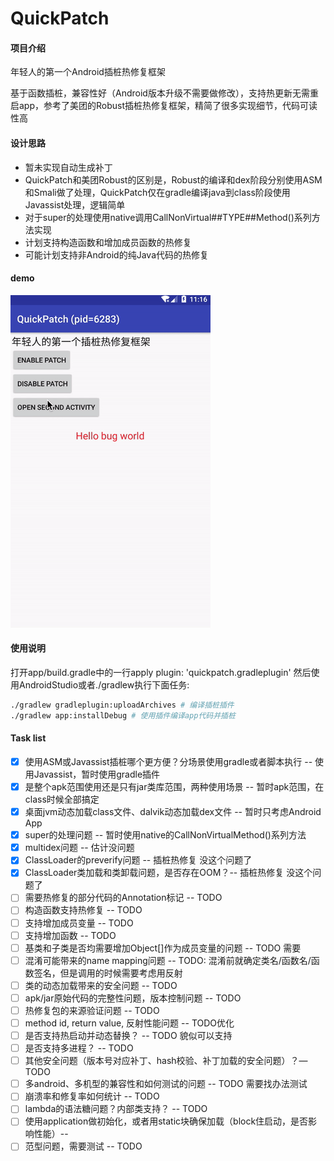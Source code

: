 # QuickPatch

#### 项目介绍

年轻人的第一个Android插桩热修复框架

基于函数插桩，兼容性好（Android版本升级不需要做修改），支持热更新无需重启app，参考了美团的Robust插桩热修复框架，精简了很多实现细节，代码可读性高

#### 设计思路

- 暂未实现自动生成补丁
- QuickPatch和美团Robust的区别是，Robust的编译和dex阶段分别使用ASM和Smali做了处理，QuickPatch仅在gradle编译java到class阶段使用Javassist处理，逻辑简单
- 对于super的处理使用native调用CallNonVirtual##TYPE##Method()系列方法实现
- 计划支持构造函数和增加成员函数的热修复
- 可能计划支持非Android的纯Java代码的热修复

#### demo
![demo](demo.gif)

#### 使用说明

打开app/build.gradle中的一行apply plugin: 'quickpatch.gradleplugin'
然后使用AndroidStudio或者./gradlew执行下面任务:

```bash
./gradlew gradleplugin:uploadArchives # 编译插桩插件
./gradlew app:installDebug # 使用插件编译app代码并插桩
```


#### Task list

- [x] 使用ASM或Javassist插桩哪个更方便？分场景使用gradle或者脚本执行 -- 使用Javassist，暂时使用gradle插件
- [x] 是整个apk范围使用还是只有jar类库范围，两种使用场景 -- 暂时apk范围，在class时候全部搞定
- [x] 桌面jvm动态加载class文件、dalvik动态加载dex文件 -- 暂时只考虑Android App
- [x] super的处理问题 -- 暂时使用native的CallNonVirtual<TYPE>Method()系列方法
- [x] multidex问题 -- 估计没问题
- [x] ClassLoader的preverify问题 -- 插桩热修复 没这个问题了
- [x] ClassLoader类加载和类卸载问题，是否存在OOM？-- 插桩热修复 没这个问题了
- [ ] 需要热修复的部分代码的Annotation标记 -- TODO
- [ ] 构造函数支持热修复 -- TODO
- [ ] 支持增加成员变量 -- TODO
- [ ] 支持增加函数 -- TODO
- [ ] 基类和子类是否均需要增加Object[]作为成员变量的问题 -- TODO 需要
- [ ] 混淆可能带来的name mapping问题 -- TODO: 混淆前就确定类名/函数名/函数签名，但是调用的时候需要考虑用反射
- [ ] 类的动态加载带来的安全问题 -- TODO
- [ ] apk/jar原始代码的完整性问题，版本控制问题 -- TODO
- [ ] 热修复包的来源验证问题 -- TODO
- [ ] method id, return value, 反射性能问题 -- TODO优化
- [ ] 是否支持热启动并动态替换？ -- TODO 貌似可以支持
- [ ] 是否支持多进程？ -- TODO
- [ ] 其他安全问题（版本号对应补丁、hash校验、补丁加载的安全问题）？— TODO
- [ ] 多android、多机型的兼容性和如何测试的问题 -- TODO 需要找办法测试
- [ ] 崩溃率和修复率如何统计 -- TODO
- [ ] lambda的语法糖问题？内部类支持？ -- TODO
- [ ] 使用application做初始化，或者用static块确保加载（block住启动，是否影响性能）-- 
- [ ] 范型问题，需要测试 -- TODO
